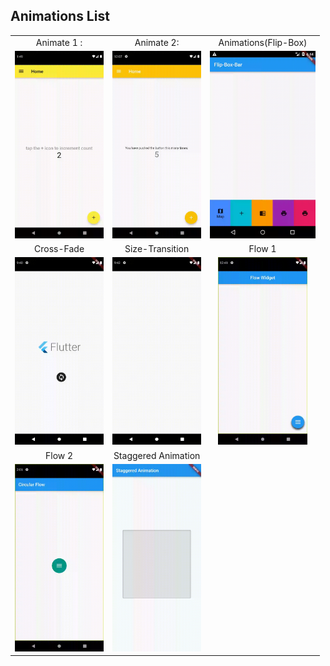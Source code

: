 ## Animations List


|     |     |     |
| :-: | :-: | :-: |
|  Animate 1 :   |  Animate 2:   |   Animations(Flip-Box)  |
| <img src="videos/animate1.gif" height="300" />|<img src="videos/animate2.gif" height="300" />|<img src="videos/flipBox.gif" height="300" />|
| Cross-Fade | Size-Transition | Flow 1|
| <img src="videos/cross-fade.gif" height="300" /> | <img src="videos/size-transition.gif" height="300"/> | <img src="videos/flow1.gif" height="300" w/>|
| Flow 2  | Staggered Animation |  |
| <img src="videos/flow2.gif" height="300" /> | <img src = "videos/staggered.gif" height="300"/>| |